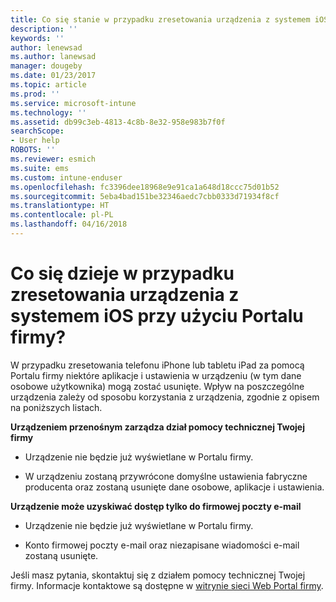 ```yaml
---
title: Co się stanie w przypadku zresetowania urządzenia z systemem iOS? | Microsoft Docs
description: ''
keywords: ''
author: lenewsad
ms.author: lanewsad
manager: dougeby
ms.date: 01/23/2017
ms.topic: article
ms.prod: ''
ms.service: microsoft-intune
ms.technology: ''
ms.assetid: db99c3eb-4813-4c8b-8e32-958e983b7f0f
searchScope:
- User help
ROBOTS: ''
ms.reviewer: esmich
ms.suite: ems
ms.custom: intune-enduser
ms.openlocfilehash: fc3396dee18968e9e91ca1a648d18ccc75d01b52
ms.sourcegitcommit: 5eba4bad151be32346aedc7cbb0333d71934f8cf
ms.translationtype: HT
ms.contentlocale: pl-PL
ms.lasthandoff: 04/16/2018
---
```

# <a name="what-happens-if-you-reset-your-ios-device-using-the-company-portal"></a>Co się dzieje w przypadku zresetowania urządzenia z systemem iOS przy użyciu Portalu firmy?

W przypadku zresetowania telefonu iPhone lub tabletu iPad za pomocą Portalu firmy niektóre aplikacje i ustawienia w urządzeniu (w tym dane osobowe użytkownika) mogą zostać usunięte. Wpływ na poszczególne urządzenia zależy od sposobu korzystania z urządzenia, zgodnie z opisem na poniższych listach.

**Urządzeniem przenośnym zarządza dział pomocy technicznej Twojej firmy**

-   Urządzenie nie będzie już wyświetlane w Portalu firmy.

-   W urządzeniu zostaną przywrócone domyślne ustawienia fabryczne producenta oraz zostaną usunięte dane osobowe, aplikacje i ustawienia.

**Urządzenie może uzyskiwać dostęp tylko do firmowej poczty e-mail**

-   Urządzenie nie będzie już wyświetlane w Portalu firmy.

-   Konto firmowej poczty e-mail oraz niezapisane wiadomości e-mail zostaną usunięte.

Jeśli masz pytania, skontaktuj się z działem pomocy technicznej Twojej firmy. Informacje kontaktowe są dostępne w [witrynie sieci Web Portal firmy](https://portal.manage.microsoft.com#HelpDeskDialog).
